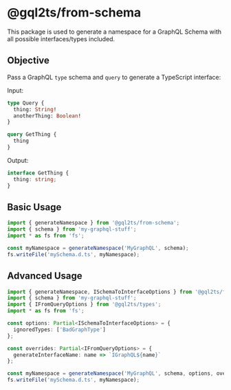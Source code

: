 # @gql2ts/from-schema

This package is used to generate a namespace for a GraphQL Schema with all possible interfaces/types included.

## Objective

Pass a GraphQL `type` schema and `query` to generate a TypeScript interface:

Input:

```graphql
type Query {
  thing: String!
  anotherThing: Boolean!
}
```

```graphql
query GetThing {
  thing
}
```

Output:

```ts
interface GetThing {
  thing: string;
}
```

## Basic Usage

```ts
import { generateNamespace } from '@gql2ts/from-schema';
import { schema } from 'my-graphql-stuff';
import * as fs from 'fs';

const myNamespace = generateNamespace('MyGraphQL', schema);
fs.writeFile('mySchema.d.ts', myNamespace);
```

## Advanced Usage

```ts
import { generateNamespace, ISchemaToInterfaceOptions } from '@gql2ts/from-schema';
import { schema } from 'my-graphql-stuff';
import { IFromQueryOptions } from '@gql2ts/types';
import * as fs from 'fs';

const options: Partial<ISchemaToInterfaceOptions> = {
  ignoredTypes: ['BadGraphType']
};

const overrides: Partial<IFromQueryOptions> = {
  generateInterfaceName: name => `IGraphQL${name}`
};

const myNamespace = generateNamespace('MyGraphQL', schema, options, overrides);
fs.writeFile('mySchema.d.ts', myNamespace);
```
